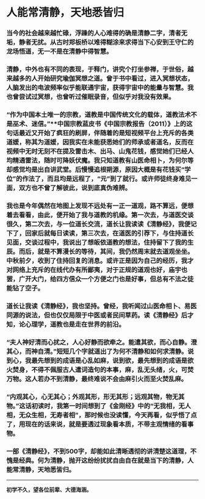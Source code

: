# 人能常清静，天地悉皆归



### 当今的社会越来越忙碌，浮躁的人心难得的确是清静二字，清者无垢，静者无扰。从古时郑板桥以难得糊涂来求得当下心安到王守仁的龙场悟道，无一不是在清静中得智慧。

### 清静，中外也有不同的表现，于释门，讲究个打坐参禅，于世俗，越来越多的人开始研究瑜伽冥想之道。曾于书中看过，进入冥想状态，人脑发出的电波频率似乎能联通宇宙，获得宇宙中的能量与智慧。我也曾尝试过冥想，也曾听过催眠录音，但似乎对我没有效果。

### “作为中国本土唯一的宗教，道教是中国传统文化的载体，道教法术不是巫术、迷信。”**中国宗教蓝皮书《中国宗教报告（2011）》上的这句话最近又开始了疯狂的刷屏，伴随着的是短视频平台上充斥的各类道媛，称其为道媛，因我实在未能获悉她们的师承或者道名，反而在视频中无时无刻不在提及雷击木、出马、山鬼花钱，感觉她们已经人均精通雷法，随时可降妖伏魔。我只知道教有山医命相卜，为何尔等却感觉均是出自讲武堂。后慢慢追根朔源，原因大概是有花钱买“学位”的作法了，而且均是远程了，“元”到了就行。或许师徒终身难见一面，双方也不曾了解彼此，说到底真伪难辨。

### 我也是今年偶然在地图上发现不远处有一正一道观，路不算远，便想着去看看，由此，便开始了我与道教的机缘。第一次去，与道医交谈很久，第二次去，与一位道长交流，道长让我读读《清静经》，我便记下了，回家后就每日读读，第三次去，在道医的引荐下，与住持道长见面，交谈过程中，我说出了想皈依道教的想法，住持留下了我的生辰。而后，就是不算漫长的等待，其间，我仍然周末就去道观坐坐。中秋前夕，收到了住持回复的消息。或许正是因为自己的经历，我才对网络上充斥的在线代办有所鄙夷，对于正规的道观也好，庙宇也罢，广开大门，给四方信众一个方便之门也是好事，但总有不法之徒能钻了空子。

### 道长让我读《清静经》，我也坚持。曾经，我听闻过山医命相卜、易医同源的说法，但也仅仅局限于中医或者民间草药。读《清静经》后才知，论心理学，道教也是走在世界的前沿。

### “夫人神好清而心扰之，人心好静而欲牵之。能遣其欲，而心自静。澄其心，而神自清。”短短几个字就道出了为何不清静和如何求清静。说到心，我最先想到的成语是心乱如麻，说到欲，最先想到的成语是欲火焚身，不得不佩服古人遣词造句的本事，麻，乱无头绪，火，可焚万物。这人若办不到清静，最终难说不会由麻引火而至火焚乱麻。

### “内观其心，心无其心；外观其形，形无其形；远观其物，物无其物。”这话初读时，我第一时间想到了《金刚经》中的“无我相，无人相，无众生相，无寿者相”，那时候也没读懂，今天再看，似乎悟了点了，用现在的话来说，就是要透过现象看本质，不带主观情绪的看事物。

### 一部《清静经》，不到500字，却能如此清晰透彻的讲清楚这道理，不愧是经典。何为清静，抛开这纷纷扰扰自由自在就是当下的清静，人能常清静，天地悉皆归。

------

**初学不久，望各位前辈、大德海涵。**
